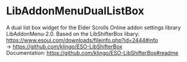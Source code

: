 # LibAddonMenuDualListBox
A dual list box widget for the Elder Scrolls Online addon settings library LibAddonMenu-2.0.
Based on the LibShifterBox libary: https://www.esoui.com/downloads/fileinfo.php?id=2444#info<br>
-> https://github.com/klingo/ESO-LibShifterBox<br>
Documentation: https://github.com/klingo/ESO-LibShifterBox#readme
